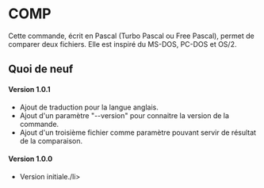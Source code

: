 # COMP
Cette commande, écrit en Pascal (Turbo Pascal ou Free Pascal), permet de comparer deux fichiers. Elle est inspiré du MS-DOS, PC-DOS et OS/2.

<h2>Quoi de neuf</h2>

<h4>Version 1.0.1</h4>
<ul>
  <li>Ajout de traduction pour la langue anglais.</li>
  <li>Ajout d'un paramètre "--version" pour connaitre la version de la commande.</li>
  <li>Ajout d'un troisième fichier comme paramètre pouvant servir de résultat de la comparaison.</li>
</ul>

<h4>Version 1.0.0</h4>
<ul>
  <li>Version initiale./li>
</ul>
